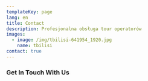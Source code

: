 ```yaml
---
templateKey: page
lang: en
title: Contact
description: Profesjonalna obsługa tour operatorów
images:
  - image: /img/tbilisi-641954_1920.jpg
    name: tbilisi
contact: true
---
```

### **Get In Touch With Us**
